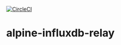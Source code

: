 [![CircleCI](https://circleci.com/gh/gavinzhou/alpine-influxdb-relay.svg?style=svg)](https://circleci.com/gh/gavinzhou/alpine-influxdb-relay)
# alpine-influxdb-relay

